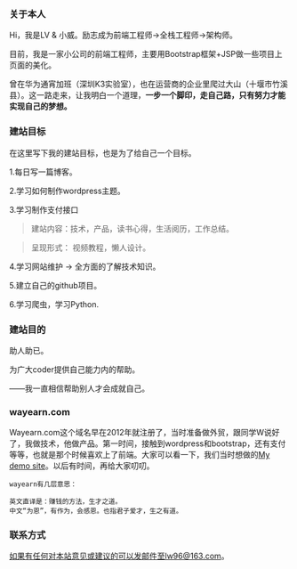 ### 关于本人

Hi，我是LV & 小威。励志成为前端工程师→全栈工程师→架构师。

目前，我是一家小公司的前端工程师，主要用Bootstrap框架+JSP做一些项目上页面的美化。

曾在华为通宵加班（深圳K3实验室），也在运营商的企业里爬过大山（十堰市竹溪县）。这一路走来，让我明白一个道理，**一步一个脚印，走自己路，只有努力才能实现自己的梦想。**

### 建站目标

在这里写下我的建站目标，也是为了给自己一个目标。

1.每日写一篇博客。

2.学习如何制作wordpress主题。

3.学习制作支付接口

>建站内容：技术，产品，读书心得，生活阅历，工作总结。

>呈现形式： 视频教程，懒人设计。

4.学习网站维护 -> 全方面的了解技术知识。

5.建立自己的github项目。

6.学习爬虫，学习Python.

### 建站目的

助人助已。

为广大coder提供自己能力内的帮助。

——我一直相信帮助别人才会成就自己。

### wayearn.com

Wayearn.com这个域名早在2012年就注册了，当时准备做外贸，跟同学W说好了，我做技术，他做产品。第一时间，接触到wordpress和bootstrap，还有支付等等，也就是那个时候喜欢上了前端。大家可以看一下，我们当时想做的[My demo site](http://wayearn.com/demo/hkvstar/)。以后有时间，再给大家叨叨。

    wayearn有几层意思：
    
    英文直译是：赚钱的方法，生才之道。
    中文“为恩”，有作为，会感恩。也指君子爱才，生之有道。

### 联系方式

如果有任何对本站意见或建议的可以发邮件至lw96@163.com。

